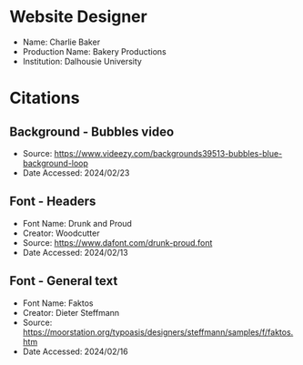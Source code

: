 # Website Designer
- Name: Charlie Baker
- Production Name: Bakery Productions
- Institution: Dalhousie University

# Citations

## Background - Bubbles video
- Source: https://www.videezy.com/backgrounds39513-bubbles-blue-background-loop
- Date Accessed: 2024/02/23
## Font - Headers
- Font Name: Drunk and Proud
- Creator: Woodcutter
- Source: https://www.dafont.com/drunk-proud.font 
- Date Accessed: 2024/02/13
## Font - General text
- Font Name: Faktos
- Creator: Dieter Steffmann
- Source: https://moorstation.org/typoasis/designers/steffmann/samples/f/faktos.htm
- Date Accessed: 2024/02/16